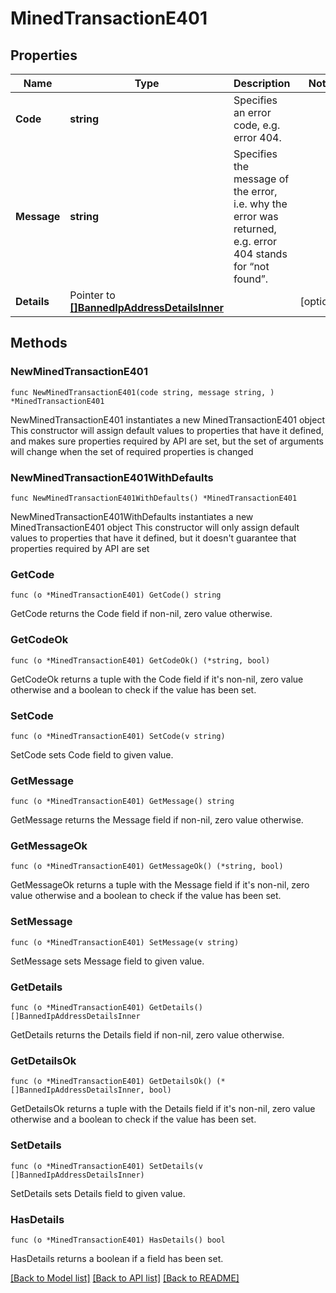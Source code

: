 # MinedTransactionE401

## Properties

Name | Type | Description | Notes
------------ | ------------- | ------------- | -------------
**Code** | **string** | Specifies an error code, e.g. error 404. | 
**Message** | **string** | Specifies the message of the error, i.e. why the error was returned, e.g. error 404 stands for “not found”. | 
**Details** | Pointer to [**[]BannedIpAddressDetailsInner**](BannedIpAddressDetailsInner.md) |  | [optional] 

## Methods

### NewMinedTransactionE401

`func NewMinedTransactionE401(code string, message string, ) *MinedTransactionE401`

NewMinedTransactionE401 instantiates a new MinedTransactionE401 object
This constructor will assign default values to properties that have it defined,
and makes sure properties required by API are set, but the set of arguments
will change when the set of required properties is changed

### NewMinedTransactionE401WithDefaults

`func NewMinedTransactionE401WithDefaults() *MinedTransactionE401`

NewMinedTransactionE401WithDefaults instantiates a new MinedTransactionE401 object
This constructor will only assign default values to properties that have it defined,
but it doesn't guarantee that properties required by API are set

### GetCode

`func (o *MinedTransactionE401) GetCode() string`

GetCode returns the Code field if non-nil, zero value otherwise.

### GetCodeOk

`func (o *MinedTransactionE401) GetCodeOk() (*string, bool)`

GetCodeOk returns a tuple with the Code field if it's non-nil, zero value otherwise
and a boolean to check if the value has been set.

### SetCode

`func (o *MinedTransactionE401) SetCode(v string)`

SetCode sets Code field to given value.


### GetMessage

`func (o *MinedTransactionE401) GetMessage() string`

GetMessage returns the Message field if non-nil, zero value otherwise.

### GetMessageOk

`func (o *MinedTransactionE401) GetMessageOk() (*string, bool)`

GetMessageOk returns a tuple with the Message field if it's non-nil, zero value otherwise
and a boolean to check if the value has been set.

### SetMessage

`func (o *MinedTransactionE401) SetMessage(v string)`

SetMessage sets Message field to given value.


### GetDetails

`func (o *MinedTransactionE401) GetDetails() []BannedIpAddressDetailsInner`

GetDetails returns the Details field if non-nil, zero value otherwise.

### GetDetailsOk

`func (o *MinedTransactionE401) GetDetailsOk() (*[]BannedIpAddressDetailsInner, bool)`

GetDetailsOk returns a tuple with the Details field if it's non-nil, zero value otherwise
and a boolean to check if the value has been set.

### SetDetails

`func (o *MinedTransactionE401) SetDetails(v []BannedIpAddressDetailsInner)`

SetDetails sets Details field to given value.

### HasDetails

`func (o *MinedTransactionE401) HasDetails() bool`

HasDetails returns a boolean if a field has been set.


[[Back to Model list]](../README.md#documentation-for-models) [[Back to API list]](../README.md#documentation-for-api-endpoints) [[Back to README]](../README.md)


